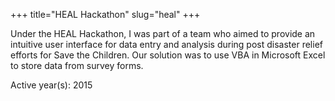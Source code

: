 +++
title="HEAL Hackathon"
slug="heal"
+++

Under the HEAL Hackathon, I was part of a team who aimed to provide an intuitive user interface for data entry and analysis during post disaster relief efforts for Save the Children. 
Our solution was to use VBA in Microsoft Excel to store data from survey forms.


Active year(s): 2015
